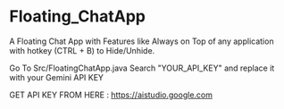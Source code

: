 ﻿# Floating_ChatApp
A Floating Chat App with Features like Always on Top of any application with hotkey (CTRL + B) to Hide/Unhide.

Go To Src/FloatingChatApp.java
Search "YOUR_API_KEY" and replace it with your Gemini API KEY

GET API KEY FROM HERE : https://aistudio.google.com
